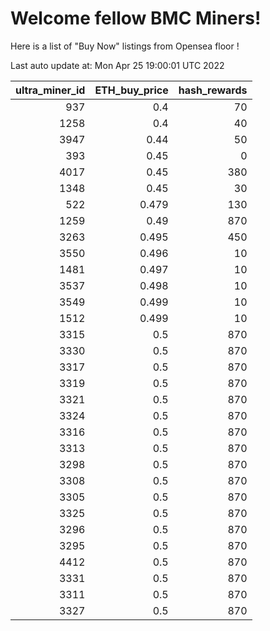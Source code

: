 # Welcome fellow BMC Miners!
Here is a list of "Buy Now" listings from Opensea floor !


Last auto update at: Mon Apr 25 19:00:01 UTC 2022


|   ultra_miner_id |   ETH_buy_price |   hash_rewards |
|-----------------:|----------------:|---------------:|
|              937 |           0.4   |             70 |
|             1258 |           0.4   |             40 |
|             3947 |           0.44  |             50 |
|              393 |           0.45  |              0 |
|             4017 |           0.45  |            380 |
|             1348 |           0.45  |             30 |
|              522 |           0.479 |            130 |
|             1259 |           0.49  |            870 |
|             3263 |           0.495 |            450 |
|             3550 |           0.496 |             10 |
|             1481 |           0.497 |             10 |
|             3537 |           0.498 |             10 |
|             3549 |           0.499 |             10 |
|             1512 |           0.499 |             10 |
|             3315 |           0.5   |            870 |
|             3330 |           0.5   |            870 |
|             3317 |           0.5   |            870 |
|             3319 |           0.5   |            870 |
|             3321 |           0.5   |            870 |
|             3324 |           0.5   |            870 |
|             3316 |           0.5   |            870 |
|             3313 |           0.5   |            870 |
|             3298 |           0.5   |            870 |
|             3308 |           0.5   |            870 |
|             3305 |           0.5   |            870 |
|             3325 |           0.5   |            870 |
|             3296 |           0.5   |            870 |
|             3295 |           0.5   |            870 |
|             4412 |           0.5   |            870 |
|             3331 |           0.5   |            870 |
|             3311 |           0.5   |            870 |
|             3327 |           0.5   |            870 |